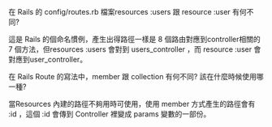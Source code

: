 在 Rails 的 config/routes.rb 檔案resources :users 跟 resource :user 有何不同?

這是 Rails 的個命名慣例，產生出得路徑一樣是 8 個路由對應到controller相關的 7 個方法，但resources :users 會對到 users_controller ，而  resource :user  會對應到user_controller。



在 Rails Route 的寫法中，member 跟 collection 有何不同? 該在什麼時候使用哪一種?

當Resources 內建的路徑不夠用時可使用，使用 member 方式產生的路徑會有 :id ，這個 :id 會傳到 Controller 裡變成 params 變數的一部份。

